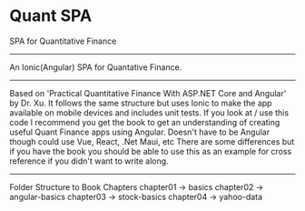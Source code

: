 # Quant SPA
SPA for Quantitative Finance
___________________________________________
An Ionic(Angular) SPA for Quantative Finance.
___________________________________________
Based on 'Practical Quantitative Finance With ASP.NET Core and Angular' by Dr. Xu.
It follows the same structure but uses Ionic to make the app available on mobile devices and includes unit tests.
If you look at / use this code I recommend you get the book to get an understanding of creating useful Quant Finance apps using Angular.
Doesn't have to be Angular though could use Vue, React, .Net Maui, etc
There are some differences but if you have the book you should be able to use this as an example for cross reference if you didn't want to write along.
___________________________________________
Folder Structure to Book Chapters
chapter01 -> basics
chapter02 -> angular-basics
chapter03 -> stock-basics
chapter04 -> yahoo-data